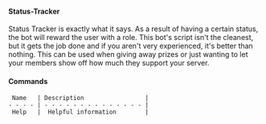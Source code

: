 #### Status-Tracker

Status Tracker is exactly what it says. As a result of having a certain status, the bot will reward the user with a role. This bot's script isn't the cleanest, but it gets the job done and if you aren't very experienced, it's better than nothing. This can be used when giving away prizes or just wanting to let your members show off how much they support your server.


#### Commands

```
 Name   | Description                 |
- - - - | - - - - - - - - - - - - - - |
 Help   |  Helpful information        |   
```
